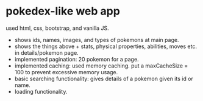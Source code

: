 # pokedex-like web app

used html, css, bootstrap, and vanilla JS.

* shows ids, names, images, and types of pokemons at main page.
* shows the things above + stats, physical properties, abilities, moves etc. in details/pokemon page.
* implemented pagination: 20 pokemon for a page.
* implemented caching: used memory caching. put a maxCacheSize = 100 to prevent excessive memory usage.
* basic searching functionality: gives details of a pokemon given its id or name.
* loading functionality.